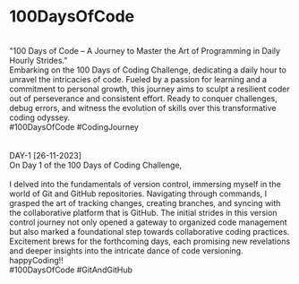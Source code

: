# 100DaysOfCode
<br>
"100 Days of Code – A Journey to Master the Art of Programming in Daily Hourly Strides."
<br>
Embarking on the 100 Days of Coding Challenge, dedicating a daily hour to unravel the intricacies of code. Fueled by a passion for learning and a commitment to personal growth, this journey aims to sculpt a resilient coder out of perseverance and consistent effort. Ready to conquer challenges, debug errors, and witness the evolution of skills over this transformative coding odyssey. 
<br>
#100DaysOfCode #CodingJourney
<br>
<br>
<br>
DAY-1 [26-11-2023]
<br>
On Day 1 of the 100 Days of Coding Challenge,
<br>
<br>
I delved into the fundamentals of version control, immersing myself in the world of Git and GitHub repositories. Navigating through commands, I grasped the art of tracking changes, creating branches, and syncing with the collaborative platform that is GitHub. The initial strides in this version control journey not only opened a gateway to organized code management but also marked a foundational step towards collaborative coding practices. Excitement brews for the forthcoming days, each promising new revelations and deeper insights into the intricate dance of code versioning. 
<br>
happyCoding!!
<br>
#100DaysOfCode #GitAndGitHub
